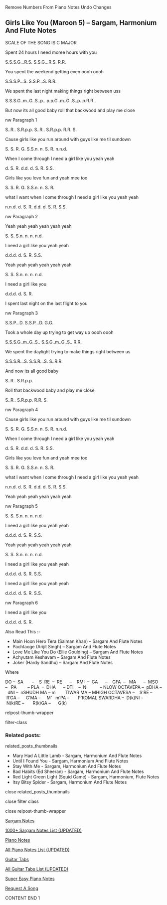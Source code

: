 
Remove Numbers From Piano Notes
Undo Changes



## Girls Like You (Maroon 5) – Sargam, Harmonium And Flute Notes



SCALE OF THE SONG IS C MAJOR



Spent 24 hours I need moree hours with you



S.S.S.G…R.S. S.S.G…R.S. R.R.



You spent the weekend getting even oooh oooh



S.S.S.P…S. S.S.P…S. R.R.



We spent the last night making things right between uss



S.S.S.G..m..G..S..p.. p.p.G..m..G..S..p. p.R.R..



But now its all good baby roll that backwood and play me close



nw Paragraph 1

S..R.. S.R.p.p. S..R.. S.R.p.p. R.R. S.



Cause girls like you run around with guys like me til sundown



S. S. R. G. S.S.n. n. S. R. n.n.d.



When I come through I need a girl like you yeah yeah



d. S. R. d.d. d. S. R. S.S.



Girls like you love fun and yeah mee too



S. S. R. G. S.S.n. n. S. R.



what I want when I come through I need a girl like you yeah yeah



n.n.d. d. S. R. d.d. d. S. R. S.S.

nw Paragraph 2



Yeah yeah yeah yeah yeah yeah



S. S. S.n. n. n. n.d.



I need a girl like you yeah yeah



d.d.d. d. S. R. S.S.



Yeah yeah yeah yeah yeah yeah



S. S. S.n. n. n. n.d.



I need a girl like you



d.d.d. d. S. R.



I spent last night on the last flight to you



nw Paragraph 3

S.S.P…D. S.S.P…D. G.G.



Took a whole day up trying to get way up oooh oooh



S.S.S.G..m..G..S.. S.S.G..m..G..S.. R.R.



We spent the daylight trying to make things right between us



S.S.S.R…S. S.S.R…S. S..R.R.



And now its all good baby



S..R.. S.R.p.p.



Roll that backwood baby and play me close



S..R.. S.R.p.p. R.R. S.

nw Paragraph 4



Cause girls like you run around with guys like me til sundown



S. S. R. G. S.S.n. n. S. R. n.n.d.



When I come through I need a girl like you yeah yeah



d. S. R. d.d. d. S. R. S.S.



Girls like you love fun and yeah mee too



S. S. R. G. S.S.n. n. S. R.



what I want when I come through I need a girl like you yeah yeah



n.n.d. d. S. R. d.d. d. S. R. S.S.



Yeah yeah yeah yeah yeah yeah



nw Paragraph 5

S. S. S.n. n. n. n.d.



I need a girl like you yeah yeah



d.d.d. d. S. R. S.S.



Yeah yeah yeah yeah yeah yeah



S. S. S.n. n. n. n.d.



I need a girl like you yeah yeah



d.d.d. d. S. R. S.S.



I need a girl like you yeah yeah



d.d.d. d. S. R. S.S.

nw Paragraph 6



I need a girl like you



d.d.d. d. S. R.



Also Read This :-



* Main Hoon Hero Tera (Salman Khan) – Sargam And Flute Notes
* Pachtaoge (Arijit Singh) – Sargam And Flute Notes
* Love Me Like You Do (Ellie Goulding) – Sargam And Flute Notes
* Achyutam Keshavam – Sargam And Flute Notes
* Joker (Hardy Sandhu) – Sargam And Flute Notes

Where



DO –  SA       –    S  RE  –  RE      –    RMI  –  GA      –    GFA  –   MA      –  MSO  –   PA         – PLA  –  DHA      – DTI    –  NI          – NLOW OCTAVEPA –  pDHA –  dNI –  nSHUDH MA – m        TIWAR MA – MHIGH OCTAVESA –    S’RE –     R’GA –     G’MA –     M’   m’PA –       P’KOMAL SWARDHA –  D(k)NI –       N(k)RE –       R(k)GA –      G(k)



relpost-thumb-wrapper

filter-class

### Related posts:

related_posts_thumbnails

* Mary Had A Little Lamb - Sargam, Harmonium And Flute Notes
* Until I Found You - Sargam, Harmonium And Flute Notes
* Stay With Me - Sargam, Harmonium And Flute Notes
* Bad Habits (Ed Sheeran) - Sargam, Harmonium And Flute Notes
* Red Light Green Light (Squid Game) - Sargam, Harmonium, Flute Notes
* Itsy Bitsy Spider - Sargam, Harmonium And Flute Notes

close related_posts_thumbnails

close filter class

close relpost-thumb-wrapper

[Sargam Notes](https://www.notationsworld.com/sargam-notes.html)

[1000+ Sargam Notes List (UPDATED)](https://www.notationsworld.com/all-songs-list-sargam-notes.html)

[Piano Notes](https://www.notationsworld.com/piano-notes.html)

[All Piano Notes List (UPDATED)](https://www.notationsworld.com/all-songs-list-piano-notes.html)

[Guitar Tabs](https://www.notationsworld.com/guitar-tabs.html)

[All Guitar Tabs List (UPDATED)](https://www.notationsworld.com/all-songs-list-guitar-tabs.html)

[Super Easy Piano Notes](https://studywall.in/)

[Request A Song](https://www.notationsworld.com/request-a-song.html)

CONTENT END 1

